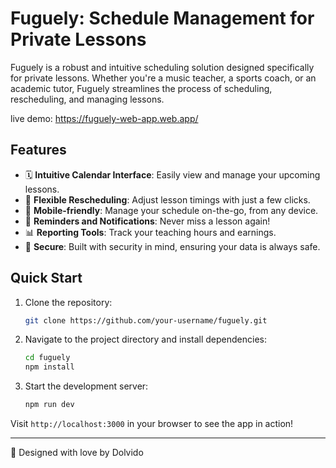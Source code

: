 # Fuguely: Schedule Management for Private Lessons

Fuguely is a robust and intuitive scheduling solution designed specifically for private lessons. Whether you're a music teacher, a sports coach, or an academic tutor, Fuguely streamlines the process of scheduling, rescheduling, and managing lessons.

live demo: https://fuguely-web-app.web.app/

## Features

- 🗓️ **Intuitive Calendar Interface**: Easily view and manage your upcoming lessons.
- 🔄 **Flexible Rescheduling**: Adjust lesson timings with just a few clicks.
- 📱 **Mobile-friendly**: Manage your schedule on-the-go, from any device.
- 🔔 **Reminders and Notifications**: Never miss a lesson again!
- 📊 **Reporting Tools**: Track your teaching hours and earnings.
- 🔐 **Secure**: Built with security in mind, ensuring your data is always safe.

## Quick Start

1. Clone the repository:
   ```bash
   git clone https://github.com/your-username/fuguely.git
   ```
   
2. Navigate to the project directory and install dependencies:
   ```bash
   cd fuguely
   npm install
   ```

3. Start the development server:
   ```bash
   npm run dev
   ```

Visit `http://localhost:3000` in your browser to see the app in action!


---

🎵 Designed with love by Dolvido

